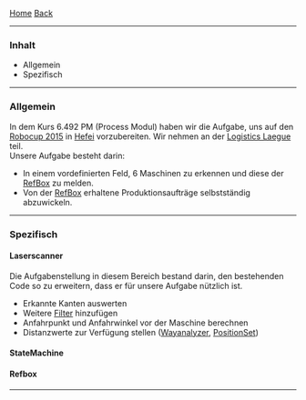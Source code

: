 [Home](home) [Back](KonzeptMF)  

----------

### Inhalt ###

- Allgemein
- Spezifisch

----------

### Allgemein ###

In dem Kurs 6.492 PM (Process Modul) haben wir die Aufgabe, uns auf den [Robocup 2015](http://www.robocup2015.org/) in [Hefei](https://www.google.ch/maps/place/Hefei,+Anhui,+China/@31.8555246,117.2862625,11z/data=!3m1!4b1!4m2!3m1!1s0x35cb640ef207cf9d:0xdc151173f2c33299) vorzubereiten.
Wir nehmen an der [Logistics Laegue](http://www.robocup2015.org/show/article/14.html) teil.  
Unsere Aufgabe besteht darin:  
- In einem vordefinierten Feld, 6 Maschinen zu erkennen und diese der [RefBox](WikiSolidus) zu melden.
- Von der [RefBox](WikiSolidus) erhaltene Produktionsaufträge selbstständig abzuwickeln.    
 


----------

### Spezifisch ###

#### Laserscanner
Die Aufgabenstellung in diesem Bereich bestand darin, den bestehenden Code so zu erweitern, dass er für unsere Aufgabe nützlich ist.  
- Erkannte Kanten auswerten
- Weitere [Filter](Laserscanner) hinzufügen
- Anfahrpunkt und Anfahrwinkel vor der Maschine berechnen
- Distanzwerte zur Verfügung stellen ([Wayanalyzer](Wayanalyzer), [PositionSet](PositionSet))


#### StateMachine

#### Refbox

----------